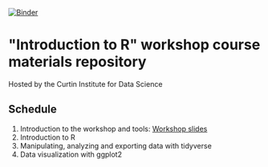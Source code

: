 [![Binder](https://mybinder.org/badge_logo.svg)](https://mybinder.org/v2/gh/CurtinIC/CIC_Carpentries_R_materials/master?urlpath=rstudio)

# "Introduction to R" workshop course materials repository
Hosted by the Curtin Institute for Data Science

## Schedule
1. Introduction to the workshop and tools: [Workshop slides](https://docs.google.com/presentation/d/1tEWrzMJqlmnQ188gxXhciWLuW5W2X7lfBcsplcGadNU/edit?usp=sharing)
2. Introduction to R
3. Manipulating, analyzing and exporting data with tidyverse
4. Data visualization with ggplot2
